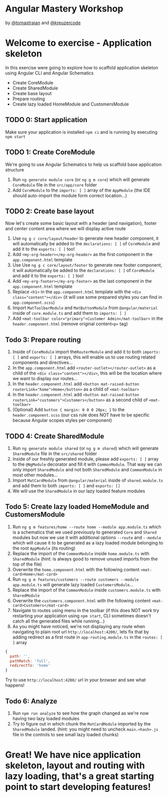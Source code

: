 # Angular Mastery Workshop

by [@tomastrajan](https://twitter.com/tomastrajan) and [@kreuzercode](https://twitter.com/kreuzercode)

# Welcome to exercise - Application skeleton

In this exercise were going to explore how to scaffold application skeleton using Angular CLI and Angular Schematics

- Create CoreModule
- Create SharedModule
- Create base layout
- Prepare routing
- Create lazy loaded HomeModule and CustomersModule

## TODO 0: Start application
Make sure your application is installed `npm ci` and is running by executing `npm start`

## TODO 1: Create CoreModule
We're going to use Angular Schematics to help us scaffold base application structure

1. Run `ng generate module core` (or `ng g m core`) which will generate `CoreModule` file in the `src/app/core` folder
2. Add `CoreModule` to the `imports: [ ]` array of the `AppModule` (the IDE should auto-import the module form correct location...)

## TODO 2: Create base layout
Now let's create some basic layout with a header (and navigation), footer and center content area where we will display active route

1. Use `ng g c core/layout/header` to generate new header component, it will automatically be added to the `declarations: [ ]` of `CoreModule` and add it to the `exports: [ ]` too! 
2. Add `<my-org-header></my-org-header>` as the first component in the `app.component.html` template
3. Use Use `ng g c core/layout/footer` to generate new footer component, it will automatically be added to the `declarations: [ ]` of `CoreModule` and add it to the `exports: [ ]` too!
4. Add `<my-org-footer></my-org-footer>` as the last component in the `app.component.html` template 
5. Replace `<h1>` in the `app.component.html` template with the `<div class="content"></div>` (it will use some prepared styles you can find in `app.component.scss`)
6. Import `MatToolbarModule` and `MatButtonModule` from `@angular/material` inside of `core.module.ts` and add them to `imports: [ ]`
7. Add `<mat-toolbar color="primary">Customer Admin</mat-toolbar>` in the `header.component.html` (remove original content`<p>` tag) 

## Todo 3: Prepare routing

1. Inside of `CoreModule` import the`RouterModule` and add it to both `imports: [ ]` and `exports: [ ]` arrays, this will enable us to use routing related components and directives...
2. In the `app.component.html` add `<router-outlet></router-outlet>` as a child of the `<div class="content"></div>`, this will be the location where we want to display our routes...
3. In the `header.component.html` add `<button mat-raised-button routerLink="home">Home</button>` as a child of `<mat-toolbar>`
4. In the `header.component.html` add `<button mat-raised-button routerLink="customers">Customers</button>` as a second child of `<mat-toolbar>`
5. (Optional) Add `button { margin: 0 0 0 20px; }` to the `header.component.scss` (our css rule does NOT have to be specific because Angular scopes styles per component)

## TODO 4: Create SharedModule
1. Run `ng generate module shared` (or `ng g m shared`) which will generate `SharedModule` file in the `src/shared` folder
2. Inside of our freshly generated module, please add `exports: [ ]` array to the `@NgModule` decorator and fill it with `CommonModule`. That way we can only import `SharedModule` and not both `SharedModule` and `CommonModule` in most other modules...
3. Import `MatCardModule` from `@angular/material` inside of `shared.module.ts` and add them to both `imports: [ ]` and `exports: []`
4. We will use the `SharedModule` in our lazy loaded feature modules

## Todo 5: Create lazy loaded HomeModule and CustomersModule
1. Run `ng g m features/home --route home --module app.module.ts` which is a schematics that we used previously to generated `Core` and `Shared` modules but now we use it with additional options `--route` and `--module` which will cause it to be generated as a lazy loaded module belonging to the root `AppModule` (its routing)
2. Replace the import of the `CommonModule` inside `home.module.ts` with `SharedModule` (hint: is always good to remove unused imports from the top of the file)
3. Overwrite the `home.component.html` with the following content `<mat-card>Home</mat-card>`
4. Run `ng g m features/customers --route customers --module app.module.ts` will generate lazy loaded `CustomersModule`...
5. Replace the import of the `CommonModule` inside `customers.module.ts` with `SharedModule`
6. Overwrite the `customers.component.html` with the following content `<mat-card>Customers</mat-card>`
7. Navigate to routes using menu in the toolbar (if this does NOT work try restarting your application using `npm start`, CLI sometimes doesn't catch all the generated files while running...)
8. As you might have noticed, we're not displaying any route when navigating to plain root url `http://localhost:4200/`, lets fix that by adding redirect as a first route in `app-routing.module.ts` in the `routes: [ ]` array

```javascript
{
  path: '',
  pathMatch: 'full',
  redirectTo: 'home'
}

```
Try to use `http://localhost:4200/` url in your browser and see what happens!

## Todo 6: Analyze
1. Run `npm run analyze` to see how the graph changed as we're now having two lazy loaded modules
2. Try to figure out in which chunk the `MatCardModule` imported by the `SharedModule` landed. (hint: you might need to uncheck `main.<hash>.js` file in the controls to see small lazy loaded chunks)

# Great! We have nice application skeleton, layout and routing with lazy loading, that's a great starting point to start developing features!
